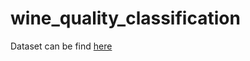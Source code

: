 # wine_quality_classification

Dataset can be find [here](https://www.kaggle.com/datasets/ghassenkhaled/wine-quality-data/versions/2)
